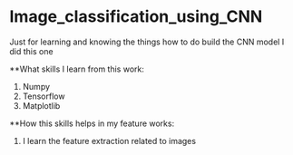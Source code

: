 # Image_classification_using_CNN
Just for learning and knowing the things how to do build the CNN model I did this one

**What skills I learn from this work:
1. Numpy 
2. Tensorflow
3. Matplotlib

**How this skills helps in my feature works:
1. I learn the feature extraction related to images
